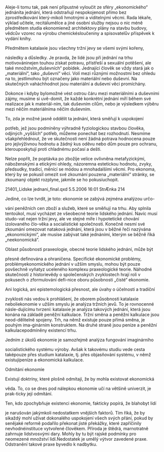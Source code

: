 
Aleje-li tomu tak, pak není přípustné vyloučit ze sféry „ekonomického“ jednáníta jednání, která odstraňují nespokojenost přímo bez zprostředkování který-mikoli hmotnými a viditelnými věcmi. Rada lékaře, výklad učitele, recitálumělce a jiné osobní služby nejsou o nic méně předmětem studia ekonomienež architektovy plány na stavbu budovy, vědcův vzorec na výrobu chemickésloučeniny a spisovatelův příspěvek k vydání knihy.

Předmětem katalaxie jsou všechny tržní jevy se všemi svými kořeny,

následky a důsledky. Je pravda, že lidé jsou při jednání na trhu motivováninejen touhou získat potravu, přístřeší a sexuální potěšení, ale také množstvím„duševních“ pobídek. Jednající člověk se vždy stará jak o „materiální“, tako „duševní“ věci. Volí mezi různými možnostmi bez ohledu na to, jestlimohou být označeny jako materiální nebo duševní. Na skutečných vaháchhodnot jsou materiální a duševní věci promíchány.

Dokonce i kdyby bylomožné vést ostrou čáru mezi materiálními a duševními zájmy, musíme si uvě-domit, že každé konkrétní jednání míří během své realizace jak k materiál-ním, tak duševním cílům, nebo je výsledkem výběru mezi něčím materiálníma něčím duševním.

To, zda je možné jasně oddělit ta jednání, která směřují k uspokojení

potřeb, jež jsou podmíněny výhradně fyziologickou stavbou člověka, odjiných „vyšších“ potřeb, můžeme ponechat bez rozhodnutí. Nesmíme všakpřehlédnout, že ve skutečnosti není žádná potrava hodnocena pouze pro jejívýživnou hodnotu a žádný kus oděvu nebo dům pouze pro ochranu, kterouposkytují proti chladnému počasí a dešti.

Nelze popřít, že poptávka po zbožíje velice ovlivněna metafyzickými, náboženskými a etickými ohledy, názoremna estetickou hodnotu, zvyky, předsudky, tradicí, měnící se módou a mnohadalšími věcmi. Pro ekonoma, který by se pokusil omezit své zkoumání pouzena „materiální“ stránky, se zkoumaný objekt rozplyne, jakmile se ho pokusíuchopit.

21401_Lidske jednani_final.qxd 5.5.2006 16:01 StrÆnka 214

Jediné, co lze tvrdit, je toto: ekonomie se zabývá zejména analýzou určo-

vání peněžních cen zboží a služeb, které se směňují na trhu. Aby splnila tentoúkol, musí vycházet ze všeobecné teorie lidského jednání. Navíc musí studo-vat nejen tržní jevy, ale ve stejné míře i hypotetické chování izolovaného člo-věka a socialistické společnosti. Konečně nesmí své zkoumání omezovat nataková jednání, která jsou v běžné řeči nazývána „ekonomickými“, ale musíse zabývat také jednáními, kterým se běžně říká „neekonomická“.

Oblast působnosti praxeologie, obecné teorie lidského jednání, může být

přesně definována a ohraničena. Specifické ekonomické problémy, problémyekonomického jednání v užším smyslu, mohou být pouze povšechně vyňatyz uceleného komplexu praxeologické teorie. Náhodné skutečnosti z historievědy o společenských zvyklostech hrají roli v pokusech o zformulování defi-nice oboru působnosti „čisté“ ekonomie.

Ani logická, ani epistemologická přesnost, ale úvahy o účelnosti a tradiční

zvyklosti nás vedou k prohlášení, že oborem působnosti katalaxie neboliekonomie v užším smyslu je analýza tržních jevů. To je rovnocenné násle-dujícímu tvrzení: katalaxie je analýza takových jednání, která jsou konána na základě peněžní kalkulace. Tržní směna a peněžní kalkulace jsou neod-dělitelně spojeny. Trh, na němž existuje pouze přímá směna, je pouhým ima-ginárním konstruktem. Na druhé straně jsou peníze a peněžní kalkulacepodmíněny existencí trhu.

Jedním z úkolů ekonomie je samozřejmě analýza fungování imaginárního

socialistického systému výroby. Avšak k takovému studiu vede cesta taképouze přes studium katalaxie, tj. přes objasňování systému, v němž existujípeníze a ekonomická kalkulace.

Odmítání ekonomie

Existují doktríny, které plošně odmítají, že by mohla existovat ekonomická

věda. To, co se dnes pod nálepkou ekonomie učí na většině univerzit, je prak-ticky její odmítání.

Ten, kdo zpochybňuje existenci ekonomie, fakticky popírá, že blahobyt lidí

je narušován jakýmkoli nedostatkem vnějších faktorů. Tím říká, že by sikaždý mohl užívat dokonalého uspokojení všech svých přání, pokud by senějaké reformě podařilo překonat jisté překážky, které zapříčinily nevhodnéinstituce vytvořené člověkem. Příroda je štědrá, marnotratně zahrnuje lidstvosvými dary. Mohly by tu být rajské podmínky pro neomezené množství lidí.Nedostatek je umělý výtvor zavedené praxe. Odstranění takové praxe byvedlo k nadbytku.

